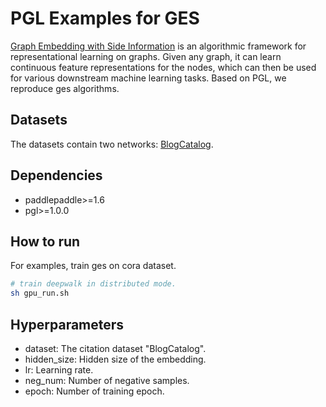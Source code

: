 # PGL Examples for GES
[Graph Embedding with Side Information](https://arxiv.org/pdf/1803.02349.pdf) is an algorithmic framework for representational learning on graphs. Given any graph, it can learn continuous feature representations for the nodes, which can then be used for various downstream machine learning tasks. Based on PGL, we reproduce ges algorithms.
## Datasets
The datasets contain two networks: [BlogCatalog](http://socialcomputing.asu.edu/datasets/BlogCatalog3). 
## Dependencies
- paddlepaddle>=1.6
- pgl>=1.0.0

## How to run

For examples, train ges on cora dataset.
```sh
# train deepwalk in distributed mode.
sh gpu_run.sh
```

## Hyperparameters
- dataset: The citation dataset "BlogCatalog".
- hidden_size: Hidden size of the embedding. 
- lr: Learning rate. 
- neg_num: Number of negative samples.
- epoch: Number of training epoch.
